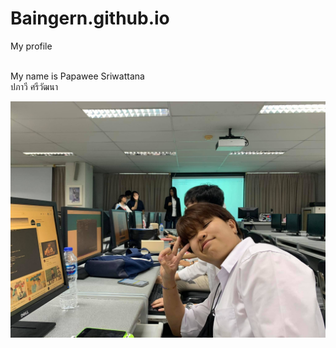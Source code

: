 # Baingern.github.io
My profile

<br>My name is Papawee Sriwattana 
<br>ปภาวี ศรีวัฒนา

![image](dew.jpg)